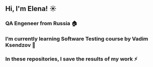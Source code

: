 ## Hi, I'm Elena! :sunny:
### QA Engeneer from Russia 🏠
### I’m currently learning Software Testing course by Vadim Ksendzov 🌱
### In these repositories, I save the results of my work ⚡ 



<!--

I work in technology stack: 
- HTML/CSS
- Terminal Linux
- REST/SOAP
- Postman/Charle
- SQL
Contact with me:
Telegram: @Lenuara
Email: keypost777@gmail.con
LinkedIn: https://www.linkedin.com/in/lenushka-shatkovska-aa7117193/

Here are some ideas to get you started:


-->
